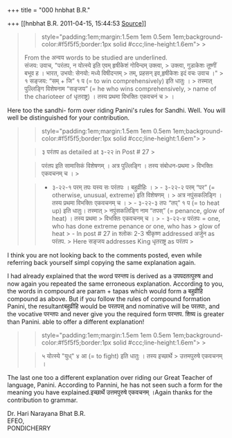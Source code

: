 +++
title = "000 hnbhat B.R."

+++
[[hnbhat B.R.	2011-04-15, 15:44:53 [Source](https://groups.google.com/g/samskrita/c/9wkb0YNFG-E)]]



> 
> > 
> >  style="padding:1em;margin:1.5em 1em 0.5em 1em;background-color:#f5f5f5;border:1px solid #ccc;line-height:1.6em"> >
> 
> >   
> From the अन्वय words to be studied are underlined.  
> संजय: उवाच, "परंतप, न योत्स्ये इति एवम् हृषीकेशं गोविन्दम् उक्त्वा, > उक्त्वा, गुडाकेशः तूष्णीं बभूव ह । भारत, उभयो: सेनयो: मध्ये विषीदन्तम् > तम्, प्रहसन् इव,हृषीकेशः इदं वचः उवाच ।" >
> १ सङ्जय: “सम् + जि” १ प (= to win comprehensively) इति धातुः । > तस्मात् पुल्लिङ्गि विशेषनाम “सङ्जय” (= he who wins comprehensively, > name of the charioteer of धृतराष्ट्र) । तस्य प्रथमा विभक्तिः एकवचनं च > ।  
> > 
> > 
> > 
> > 



Here too the sandhi- form over riding Panini's rules for Sandhi. Well. You will well be distinguished for your contribution.

> 
> > 
> >  style="padding:1em;margin:1.5em 1em 0.5em 1em;background-color:#f5f5f5;border:1px solid #ccc;line-height:1.6em"> >
> 
> > ३ परंतप as detailed at ३-२२ in Post # 27 >
> 
> > परंतप इति सामासिकं विशेषणम् । अत्र पुल्लिङ्गि । तस्य संबोधन-प्रथमा > विभक्तिः एकवचनम् च । >
> 
> > -   ३-२२-१ परम् तपः यस्य सः परंतपः । बहुव्रीहिः । > -   ३-२२-२ परम् “पर” (= otherwise, unusual, extreme) इति विशेषणम् । >     अत्र नपुंसकलिङ्गि । तस्य प्रथमा विभक्तिः एकवचनम् च । > -   ३-२२-३ तपः “तप्” १ प (= to heat up) इति धातुः। तस्मात् >     नपुंसकलिङ्गि नाम “तपस्” (= penance, glow of heat) । तस्य प्रथमा >     विभक्तिः एकवचनम् च । > -   ३-२२-४ परंतपः = one, who has done extreme penance or one, who has >     glow of heat > -   In post # 27 in श्लोकः 2-3 श्रीकृष्ण addressed अर्जुन as परंतप. >     Here सङ्जय addresses King धृतराष्ट्र as परंतप >
> 
> > 
> > 
> > 

  

I think you are not looking back to the comments posted, even while referring back yourself simpl copying the same explanation again.

  

I had already explained that the word परन्तप is derived as a उपपदतत्पुरुष and now again you repeated the same erroneous explanation. According to you, the words in compound are param + tapas which would form a बहुव्रीहि compound as above. But if you follow the rules of compound formation Panini, the resultantबहुव्रीहि would be परतपस् and nominative will be परतपाः, and the vocative परन्तपः and never give you the required form परन्तप. शिष्य is greater than Panini. able to offer a different explanation!

  



> 
> > 
> >  style="padding:1em;margin:1.5em 1em 0.5em 1em;background-color:#f5f5f5;border:1px solid #ccc;line-height:1.6em"> >
> 
> > ५ योत्स्ये "युध्" ४ आ (= to fight) इति धातुः । तस्य इच्छार्थे > उत्तमपुरुषे एकवचनम् ।
> > 
> > 
> > 
> > 

  

The last one too a different explanation over riding our Great Teacher of language, Panini. According to Pannini, he has not seen such a form for the meaning you have explained.इच्छार्थे उत्तमपुरुषे एकवचनम् ।Again thanks for the contribution to grammar.

  

  

  

Dr. Hari Narayana Bhat B.R.  
EFEO,  
PONDICHERRY  

